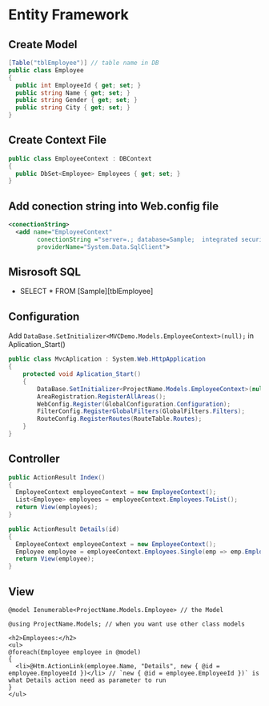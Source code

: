# Entity Framework
## Create Model
```c#
[Table("tblEmployee")] // table name in DB
public class Employee
{
  public int EmployeeId { get; set; }
  public string Name { get; set; }
  public string Gender { get; set; }
  public string City { get; set; }
}
```
## Create Context File
```c#
public class EmployeeContext : DBContext
{
  public DbSet<Employee> Employees { get; set; }
}
```
## Add conection string into Web.config file
```xml
<conectionString>
  <add name="EmployeeContext"
        conectionString ="server=.; database=Sample;  integrated security=SSPI"
        providerName="System.Data.SqlClient">
```
## Misrosoft SQL
- SELECT * FROM [Sample][tblEmployee]

## Configuration
Add `DataBase.SetInitializer<MVCDemo.Models.EmployeeContext>(null);` in Aplication_Start()
```c#
public class MvcAplication : System.Web.HttpApplication
{
    protected void Aplication_Start()
    {
        DataBase.SetInitializer<ProjectName.Models.EmployeeContext>(null); // if it doesn't exist create it
        AreaRegistration.RegisterAllAreas();
        WebConfig.Register(GlobalConfiguration.Configuration);
        FilterConfig.RegisterGlobalFilters(GlobalFilters.Filters);
        RouteConfig.RegisterRoutes(RouteTable.Routes);
    }
}
```

## Controller

```c#
public ActionResult Index()
{
  EmployeeContext employeeContext = new EmployeeContext();
  List<Employee> employees = employeeContext.Employees.ToList();
  return View(employees);
}

public ActionResult Details(id)
{
  EmployeeContext employeeContext = new EmployeeContext();
  Employee employee = employeeContext.Employees.Single(emp => emp.EmployeeId = id);
  return View(employee);
}
```

## View

```cshtml
@model Ienumerable<ProjectName.Models.Employee> // the Model

@using ProjectName.Models; // when you want use other class models

<h2>Employees:</h2>
<ul>
@foreach(Employee employee in @model)
{
  <li>@Htm.ActionLink(employee.Name, "Details", new { @id = employee.EmployeeId })</li> // `new { @id = employee.EmployeeId })` is what Details action need as parameter to run
}
</ul>
```
